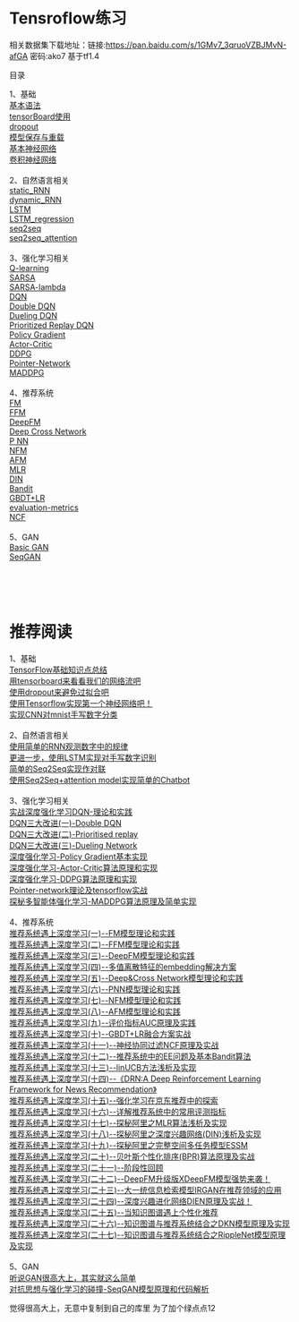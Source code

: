 Tensroflow练习
======

相关数据集下载地址：链接:https://pan.baidu.com/s/1GMv7_3qruoVZBJMvN-afGA  密码:ako7
基于tf1.4

目录

1、基础<br>
[基本语法<br>](https://github.com/princewen/tensorflow_practice/blob/master/basic/basic.py)
[tensorBoard使用<br>](https://github.com/princewen/tensorflow_practice/blob/master/basic/tensorBoard.py)
[dropout<br>](https://github.com/princewen/tensorflow_practice/blob/master/basic/dropout.py)
[模型保存与重载<br>](https://github.com/princewen/tensorflow_practice/blob/master/basic/save2file.py)
[基本神经网络<br>](https://github.com/princewen/tensorflow_practice/blob/master/basic/first_nerual_network.py)
[卷积神经网络<br>](https://github.com/princewen/tensorflow_practice/blob/master/basic/CNN.py)
<br>
2、自然语言相关<br>
[static_RNN<br>](https://github.com/princewen/tensorflow_practice/blob/master/nlp/RNN_static_cell.py)
[dynamic_RNN<br>](https://github.com/princewen/tensorflow_practice/blob/master/nlp/RNN_dynamic_cell.py)
[LSTM<br>](https://github.com/princewen/tensorflow_practice/blob/master/nlp/LSTM.py)
[LSTM_regression<br>](https://github.com/princewen/tensorflow_practice/blob/master/nlp/LSTM_Regression.py)
[seq2seq<br>](https://github.com/princewen/tensorflow_practice/blob/master/nlp/basic_seq2seq.py)
[seq2seq_attention<br>](https://github.com/princewen/tensorflow_practice/tree/master/nlp/chat_bot_seq2seq_attention)
<br>
3、强化学习相关<br>
[Q-learning<br>](https://github.com/princewen/tensorflow_practice/tree/master/RL/my_q_learning_new)
[SARSA<br>](https://github.com/princewen/tensorflow_practice/tree/master/RL/SARSA)
[SARSA-lambda<br>](https://github.com/princewen/tensorflow_practice/tree/master/RL/sarsa_lambda)
[DQN<br>](https://github.com/princewen/tensorflow_practice/tree/master/RL/DQN-demo)
[Double DQN<br>](https://github.com/princewen/tensorflow_practice/tree/master/RL/Double-DQN-demo)
[Dueling DQN<br>](https://github.com/princewen/tensorflow_practice/tree/master/RL/Dueling%20DQN%20Demo)
[Prioritized Replay DQN<br>](https://github.com/princewen/tensorflow_practice/tree/master/RL/Prioritized_Replay_DQN_demo)
[Policy Gradient<br>](https://github.com/princewen/tensorflow_practice/tree/master/RL/Basic-Policy-Network)
[Actor-Critic<br>](https://github.com/princewen/tensorflow_practice/tree/master/RL/Basic-Actor-Critic)
[DDPG<br>](https://github.com/princewen/tensorflow_practice/tree/master/RL/Basic-DDPG)
[Pointer-Network<br>](https://github.com/princewen/tensorflow_practice/tree/master/RL/myPtrNetwork)
[MADDPG<br>](https://github.com/princewen/tensorflow_practice/tree/master/RL/Basic-MADDPG-Demo)
<br>
4、推荐系统<br>
[FM<br>](https://github.com/princewen/tensorflow_practice/tree/master/recommendation/recommendation-FM-demo)
[FFM<br>](https://github.com/princewen/tensorflow_practice/tree/master/recommendation/recommendation-FFM-Demo)
[DeepFM<br>](https://github.com/princewen/tensorflow_practice/tree/master/recommendation/Basic-DeepFM-model)
[Deep Cross Network<br>](https://github.com/princewen/tensorflow_practice/tree/master/recommendation/Basic-DCN-Demo)
[P NN<br>](https://github.com/princewen/tensorflow_practice/tree/master/recommendation/Basic-PNN-Demo)
[NFM<br>](https://github.com/princewen/tensorflow_practice/tree/master/recommendation/Basic-NFM-Demo)
[AFM<br>](https://github.com/princewen/tensorflow_practice/tree/master/recommendation/Basic-AFM-Demo)
[MLR<br>](https://github.com/princewen/tensorflow_practice/tree/master/recommendation/Basic-MLR-Demo)
[DIN<br>](https://github.com/princewen/tensorflow_practice/tree/master/recommendation/Basic-DIN-Demo)
[Bandit<br>](https://github.com/princewen/tensorflow_practice/tree/master/recommendation/Basic-Bandit-Demo)
[GBDT+LR<br>](https://github.com/princewen/tensorflow_practice/tree/master/recommendation/GBDT%2BLR-Demo)
[evaluation-metrics<br>](https://github.com/princewen/tensorflow_practice/tree/master/recommendation/Basic-Evaluation-metrics)
[NCF<br>](https://github.com/princewen/tensorflow_practice/tree/master/recommendation/Basic-NCF-Demo)
<br>
5、GAN<br>
[Basic GAN<br>](https://github.com/princewen/tensorflow_practice/blob/master/GAN/GAN.py)
[SeqGAN<br>](https://github.com/princewen/tensorflow_practice/tree/master/GAN/seqgan)

<br>
<br>
<br>

推荐阅读
==============
1、基础<br>
[TensorFlow基础知识点总结<br>](https://www.jianshu.com/p/ce213e6b2dc0)
[用tensorboard来看看我们的网络流吧<br>](https://www.jianshu.com/p/41466470b347)
[使用dropout来避免过拟合吧<br>](https://www.jianshu.com/p/4f1b525ddf86)
[使用Tensorflow实现第一个神经网络吧！<br>](https://www.jianshu.com/p/596a30d46f34y)
[实现CNN对mnist手写数字分类<br>](https://www.jianshu.com/p/49ab6568e472)
<br>
2、自然语言相关<br>
[使用简单的RNN观测数字中的规律<br>](https://www.jianshu.com/p/3ccc1eb5fda2)
[更进一步，使用LSTM实现对手写数字识别<br>](https://www.jianshu.com/p/d25baccde6bc)
[简单的Seq2Seq实现作对联<br>](https://www.jianshu.com/p/83443b2baf27)
[使用Seq2Seq+attention model实现简单的Chatbot<br>](https://www.jianshu.com/p/aab40f439012)
<br>
3、强化学习相关<br>
[实战深度强化学习DQN-理论和实践<br>](https://www.jianshu.com/p/10930c371cac)
[DQN三大改进(一)-Double DQN<br>](https://www.jianshu.com/p/fae51b5fe000)
[DQN三大改进(二)-Prioritised replay<br>](https://www.jianshu.com/p/db14fdc67d2c)
[DQN三大改进(三)-Dueling Network<br>](https://www.jianshu.com/p/b421c85796a2)
[深度强化学习-Policy Gradient基本实现<br>](https://www.jianshu.com/p/2ccbab48414b)
[深度强化学习-Actor-Critic算法原理和实现<br>](https://www.jianshu.com/p/6fe18d0d8822)
[深度强化学习-DDPG算法原理和实现<br>](https://www.jianshu.com/p/6fe18d0d8822)
[Pointer-network理论及tensorflow实战<br>](https://www.jianshu.com/p/2ad389e91467)
[探秘多智能体强化学习-MADDPG算法原理及简单实现<br>](https://www.jianshu.com/p/4e4e35d80137)
<br>
4、推荐系统<br>
[推荐系统遇上深度学习(一)--FM模型理论和实践<br>](https://www.jianshu.com/p/152ae633fb00)
[推荐系统遇上深度学习(二)--FFM模型理论和实践<br>](https://www.jianshu.com/p/781cde3d5f3d)
[推荐系统遇上深度学习(三)--DeepFM模型理论和实践<br>](https://www.jianshu.com/p/6f1c2643d31b)
[推荐系统遇上深度学习(四)--多值离散特征的embedding解决方案<br>](https://www.jianshu.com/p/4a7525c018b2)
[推荐系统遇上深度学习(五)--Deep&Cross Network模型理论和实践<br>](https://www.jianshu.com/p/77719fc252fa)
[推荐系统遇上深度学习(六)--PNN模型理论和实践<br>](https://www.jianshu.com/p/be784ab4abc2)
[推荐系统遇上深度学习(七)--NFM模型理论和实践<br>](https://www.jianshu.com/p/4e65723ee632)
[推荐系统遇上深度学习(八)--AFM模型理论和实践<br>](https://www.jianshu.com/p/83d3b2a1e55d)
[推荐系统遇上深度学习(九)--评价指标AUC原理及实践<br>](https://www.jianshu.com/p/4dde15a56d44)
[推荐系统遇上深度学习(十)--GBDT+LR融合方案实战<br>](https://www.jianshu.com/p/96173f2c2fb4)
[推荐系统遇上深度学习(十一)--神经协同过滤NCF原理及实战<br>](https://www.jianshu.com/p/6173dbde4f53)
[推荐系统遇上深度学习(十二)--推荐系统中的EE问题及基本Bandit算法<br>](https://www.jianshu.com/p/95b2de50ce44)
[推荐系统遇上深度学习(十三)--linUCB方法浅析及实现<br>](https://www.jianshu.com/p/e0e843d78e3c)
[推荐系统遇上深度学习(十四)--《DRN:A Deep Reinforcement Learning Framework for News Recommendation》<br>](https://www.jianshu.com/p/c0384b213320)
[推荐系统遇上深度学习(十五)--强化学习在京东推荐中的探索<br>](https://www.jianshu.com/p/b9113332e33e)
[推荐系统遇上深度学习(十六)--详解推荐系统中的常用评测指标<br>](https://www.jianshu.com/p/665f9f168eff)
[推荐系统遇上深度学习(十七)--探秘阿里之MLR算法浅析及实现<br>](https://www.jianshu.com/p/627fc0d755b2)
[推荐系统遇上深度学习(十八)--探秘阿里之深度兴趣网络(DIN)浅析及实现<br>](https://www.jianshu.com/p/73b6f5d00f46)
[推荐系统遇上深度学习(十九)--探秘阿里之完整空间多任务模型ESSM<br>](https://www.jianshu.com/p/35f00299c059)
[推荐系统遇上深度学习(二十)--贝叶斯个性化排序(BPR)算法原理及实战<br>](https://www.jianshu.com/p/ba1936ee0b69)
[推荐系统遇上深度学习(二十一)--阶段性回顾<br>](https://www.jianshu.com/p/99e8f24ec7df)
[推荐系统遇上深度学习(二十二)--DeepFM升级版XDeepFM模型强势来袭！<br>](https://www.jianshu.com/p/b4128bc79df0)
[推荐系统遇上深度学习(二十三)--大一统信息检索模型IRGAN在推荐领域的应用<br>](https://www.jianshu.com/p/d151b52e57f9)
[推荐系统遇上深度学习(二十四)--深度兴趣进化网络DIEN原理及实战！<br>](https://www.jianshu.com/p/6742d10b89a8)
[推荐系统遇上深度学习(二十五)--当知识图谱遇上个性化推荐<br>](https://www.jianshu.com/p/6a5e796499e8)
[推荐系统遇上深度学习(二十六)--知识图谱与推荐系统结合之DKN模型原理及实现<br>](https://www.jianshu.com/p/2e3cade31098)
[推荐系统遇上深度学习(二十七)--知识图谱与推荐系统结合之RippleNet模型原理及实现<br>](https://www.jianshu.com/p/c5ffaf7ed449)
<br>
5、GAN<br>
[听说GAN很高大上，其实就这么简单<br>](https://www.jianshu.com/p/5f638f493b7a)
[对抗思想与强化学习的碰撞-SeqGAN模型原理和代码解析<br>](https://www.jianshu.com/p/de4e913e0580)


觉得很高大上，无意中复制到自己的库里 为了加个绿点点12
